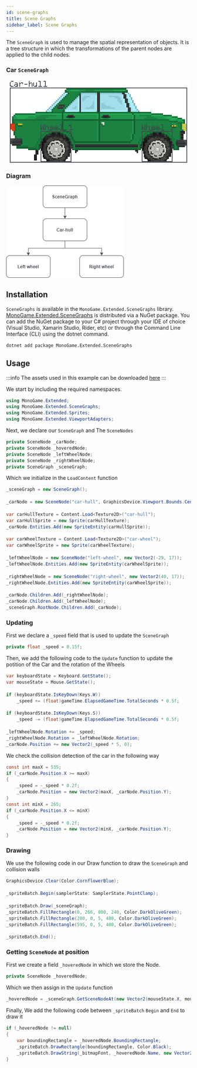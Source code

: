```yaml
---
id: scene-graphs
title: Scene Graphs
sidebar_label: Scene Graphs
---
```


The `SceneGraph` is used to manage the spatial representation of objects. It is a tree structure in which the transformations of the parent nodes are applied to the child nodes.

### Car `SceneGraph`
![Car scene graph](car-scene-graph.png)

### Diagram
![Diagram](diagram.png)

## Installation

`SceneGraphs` is available in the `MonoGame.Extended.SceneGraphs` library.
[MonoGame.Extended.SceneGraphs](https://www.nuget.org/packages/MonoGame.Extended.SceneGraphs) is distributed via a NuGet package. You can add the NuGet package to your C# project through your IDE of choice (Visual Studio, Xamarin Studio, Rider, etc) or through the Command Line Interface (CLI) using the dotnet command.
```
dotnet add package MonoGame.Extended.SceneGraphs
```

## Usage

:::info
The assets used in this example can be downloaded [here](./assets.zip)
:::

We start by including the required namespaces.

```cs
using MonoGame.Extended;
using MonoGame.Extended.SceneGraphs;
using MonoGame.Extended.Sprites;
using MonoGame.Extended.ViewportAdapters;
```

Next, we declare our `SceneGraph` and The `SceneNodes`

```cs
private SceneNode _carNode;
private SceneNode _hoveredNode;
private SceneNode _leftWheelNode;
private SceneNode _rightWheelNode;
private SceneGraph _sceneGraph;
```

Which we initialize in the `LoadContent` function

```cs
_sceneGraph = new SceneGraph();

_carNode = new SceneNode("car-hull", GraphicsDevice.Viewport.Bounds.Center.ToVector2());

var carHullTexture = Content.Load<Texture2D>("car-hull");
var carHullSprite = new Sprite(carHullTexture);
_carNode.Entities.Add(new SpriteEntity(carHullSprite));

var carWheelTexture = Content.Load<Texture2D>("car-wheel");
var carWheelSprite = new Sprite(carWheelTexture);

_leftWheelNode = new SceneNode("left-wheel", new Vector2(-29, 17));
_leftWheelNode.Entities.Add(new SpriteEntity(carWheelSprite));

_rightWheelNode = new SceneNode("right-wheel", new Vector2(40, 17));
_rightWheelNode.Entities.Add(new SpriteEntity(carWheelSprite));

_carNode.Children.Add(_rightWheelNode);
_carNode.Children.Add(_leftWheelNode);
_sceneGraph.RootNode.Children.Add(_carNode);
```

### Updating

First we declare a `_speed` field that is used to update the `SceneGraph`
```cs
private float _speed = 0.15f;
```

Then, we add the following code to the `Update` function to update the potition of the Car and the rotation of the Wheels

```cs
var keyboardState = Keyboard.GetState();
var mouseState = Mouse.GetState();

if (keyboardState.IsKeyDown(Keys.W))
    _speed += (float)gameTime.ElapsedGameTime.TotalSeconds * 0.5f;

if (keyboardState.IsKeyDown(Keys.S))
    _speed -= (float)gameTime.ElapsedGameTime.TotalSeconds * 0.5f;

_leftWheelNode.Rotation += _speed;
_rightWheelNode.Rotation = _leftWheelNode.Rotation;
_carNode.Position += new Vector2(_speed * 5, 0);
```

We check the collision detection of the car in the following way

```cs
const int maxX = 535;
if (_carNode.Position.X >= maxX)
{
    _speed = -_speed * 0.2f;
    _carNode.Position = new Vector2(maxX, _carNode.Position.Y);
}
const int minX = 265;
if (_carNode.Position.X <= minX)
{
    _speed = -_speed * 0.2f;
    _carNode.Position = new Vector2(minX, _carNode.Position.Y);
}
```

### Drawing
We use the following code in our Draw function to draw the `SceneGraph` and collision walls

```cs
GraphicsDevice.Clear(Color.CornflowerBlue);

_spriteBatch.Begin(samplerState: SamplerState.PointClamp);

_spriteBatch.Draw(_sceneGraph);
_spriteBatch.FillRectangle(0, 266, 800, 240, Color.DarkOliveGreen);
_spriteBatch.FillRectangle(200, 0, 5, 480, Color.DarkOliveGreen);
_spriteBatch.FillRectangle(595, 0, 5, 480, Color.DarkOliveGreen);

_spriteBatch.End();
```

### Getting `SceneNode` at position

First we create a field `_hoveredNode` in which we store the Node.

```cs
private SceneNode _hoveredNode;
```

Which we then assign in the `Update` function
```cs
_hoveredNode = _sceneGraph.GetSceneNodeAt(new Vector2(mouseState.X, mouseState.Y));
```

Finally, We add the following code between `_spriteBatch` `Begin` and `End` to draw it

```cs
if (_hoveredNode != null)
{
    var boundingRectangle = _hoveredNode.BoundingRectangle;
    _spriteBatch.DrawRectangle(boundingRectangle, Color.Black);
    _spriteBatch.DrawString(_bitmapFont, _hoveredNode.Name, new Vector2(14, 2), Color.White);
}
```